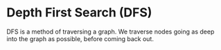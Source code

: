 # Depth First Search (DFS)

DFS is a method of traversing a graph. We traverse nodes going as deep into the graph as possible, before coming back out.

